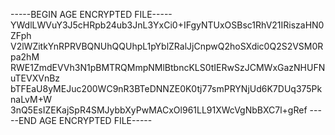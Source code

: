 -----BEGIN AGE ENCRYPTED FILE-----
YWdlLWVuY3J5cHRpb24ub3JnL3YxCi0+IFgyNTUxOSBsc1RhV21IRiszaHN0ZFph
V2lWZitkYnRPRVBQNUhQQUhpL1pYblZRalJjCnpwQ2hoSXdic0Q2S2VSM0Rpa2hM
RWE1ZmdEVVh3N1pBMTRQMmpNMlBtbncKLS0tIERwSzJCMWxGazNHUFNuTEVXVnBz
bTFEaU8yMEJuc200WC9nR3BTeDNNZE0K0tj77smPRYNjUd6K7DUq375PknaLvM+W
3nQ5EsIZEKajSpR4SMJybbXyPwMACxOl961LL91XWcVgNbBXC7l+gRef
-----END AGE ENCRYPTED FILE-----
